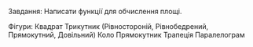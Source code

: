 Завдання:
    Написати функції для обчислення площі.

Фігури:
    Квадрат
    Трикутник (Рівностороній, Рівнобедрений, Прямокутний, Довільний)
    Коло
    Прямокутник
    Трапеція
    Паралелограм